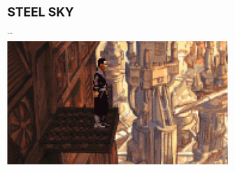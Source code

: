 # STEEL SKY

<div id="quote">...</div>

![bss-ss](bss-ss.jpg)

<script>
  const quotes = [
    "A discarded coffee machine?",
    "BARBECUED! I'll never eat KEBAB again!",
    "That thing's WATCHING me... Good thing I'm naturally PHOTOGENIC!",
    "EX-TER-MIN-ATE! EX-TER-MIN-ATE",
    "I hope you have learned something about pipes!",
    "We also have a rogue robot policy.",
    "Give me an analysis, Joey.",
    "You didn't tell me you could fly!",
    "What's that ROBOT doing here?",
  ];
  document.getElementById('quote').innerHTML = '"' + quotes[Math.floor(Math.random() * quotes.length)] + '"';
</script>
